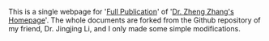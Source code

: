 This is a single webpage for '[Full Publication](https://cszhengzhang.github.io/FullPub)' of '[Dr. Zheng Zhang's Homepage](https://cszhengzhang.github.io/)'. The whole documents are forked from the Github repository of my friend, Dr. Jingjing Li, and I only made some simple modifications.
